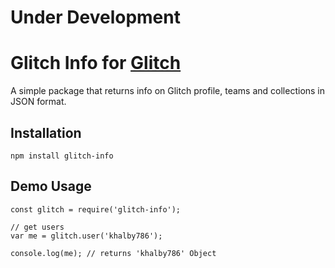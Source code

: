 # Under Development

# Glitch Info for [Glitch](https://glitch.com)

A simple package that returns info on Glitch profile, teams and collections in JSON format.

## Installation

```
npm install glitch-info
```

## Demo Usage

```
const glitch = require('glitch-info');

// get users
var me = glitch.user('khalby786');

console.log(me); // returns 'khalby786' Object
```